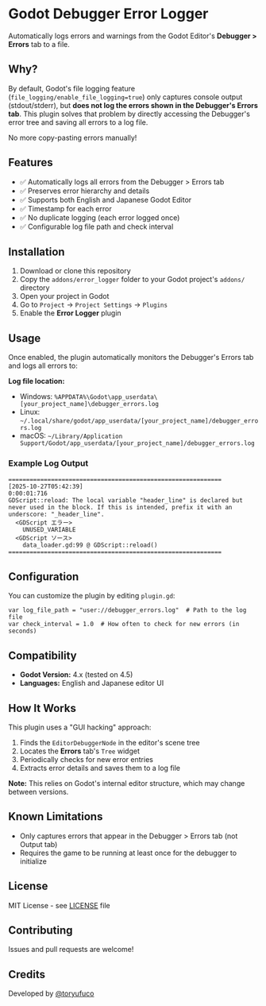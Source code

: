 # Godot Debugger Error Logger

Automatically logs errors and warnings from the Godot Editor's **Debugger > Errors** tab to a file.

## Why?

By default, Godot's file logging feature (`file_logging/enable_file_logging=true`) only captures console output (stdout/stderr), but **does not log the errors shown in the Debugger's Errors tab**. This plugin solves that problem by directly accessing the Debugger's error tree and saving all errors to a log file.

No more copy-pasting errors manually!

## Features

- ✅ Automatically logs all errors from the Debugger > Errors tab
- ✅ Preserves error hierarchy and details
- ✅ Supports both English and Japanese Godot Editor
- ✅ Timestamp for each error
- ✅ No duplicate logging (each error logged once)
- ✅ Configurable log file path and check interval

## Installation

1. Download or clone this repository
2. Copy the `addons/error_logger` folder to your Godot project's `addons/` directory
3. Open your project in Godot
4. Go to `Project` → `Project Settings` → `Plugins`
5. Enable the **Error Logger** plugin

## Usage

Once enabled, the plugin automatically monitors the Debugger's Errors tab and logs all errors to:

**Log file location:**
- Windows: `%APPDATA%\Godot\app_userdata\[your_project_name]\debugger_errors.log`
- Linux: `~/.local/share/godot/app_userdata/[your_project_name]/debugger_errors.log`
- macOS: `~/Library/Application Support/Godot/app_userdata/[your_project_name]/debugger_errors.log`

### Example Log Output

```
============================================================
[2025-10-27T05:42:39]
0:00:01:716
GDScript::reload: The local variable "header_line" is declared but never used in the block. If this is intended, prefix it with an underscore: "_header_line".
  <GDScript エラー>
    UNUSED_VARIABLE
  <GDScript ソース>
    data_loader.gd:99 @ GDScript::reload()
============================================================
```

## Configuration

You can customize the plugin by editing `plugin.gd`:

```gdscript
var log_file_path = "user://debugger_errors.log"  # Path to the log file
var check_interval = 1.0  # How often to check for new errors (in seconds)
```

## Compatibility

- **Godot Version:** 4.x (tested on 4.5)
- **Languages:** English and Japanese editor UI

## How It Works

This plugin uses a "GUI hacking" approach:
1. Finds the `EditorDebuggerNode` in the editor's scene tree
2. Locates the **Errors** tab's `Tree` widget
3. Periodically checks for new error entries
4. Extracts error details and saves them to a log file

**Note:** This relies on Godot's internal editor structure, which may change between versions.

## Known Limitations

- Only captures errors that appear in the Debugger > Errors tab (not Output tab)
- Requires the game to be running at least once for the debugger to initialize

## License

MIT License - see [LICENSE](LICENSE) file

## Contributing

Issues and pull requests are welcome!

## Credits

Developed by [@toryufuco](https://github.com/toryufuco)
